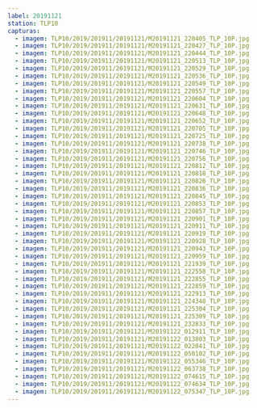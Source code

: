 ```yaml
---
label: 20191121
station: TLP10
capturas:
  - imagem: TLP10/2019/201911/20191121/M20191121_220405_TLP_10P.jpg
  - imagem: TLP10/2019/201911/20191121/M20191121_220427_TLP_10P.jpg
  - imagem: TLP10/2019/201911/20191121/M20191121_220444_TLP_10P.jpg
  - imagem: TLP10/2019/201911/20191121/M20191121_220513_TLP_10P.jpg
  - imagem: TLP10/2019/201911/20191121/M20191121_220529_TLP_10P.jpg
  - imagem: TLP10/2019/201911/20191121/M20191121_220536_TLP_10P.jpg
  - imagem: TLP10/2019/201911/20191121/M20191121_220549_TLP_10P.jpg
  - imagem: TLP10/2019/201911/20191121/M20191121_220557_TLP_10P.jpg
  - imagem: TLP10/2019/201911/20191121/M20191121_220604_TLP_10P.jpg
  - imagem: TLP10/2019/201911/20191121/M20191121_220631_TLP_10P.jpg
  - imagem: TLP10/2019/201911/20191121/M20191121_220648_TLP_10P.jpg
  - imagem: TLP10/2019/201911/20191121/M20191121_220652_TLP_10P.jpg
  - imagem: TLP10/2019/201911/20191121/M20191121_220705_TLP_10P.jpg
  - imagem: TLP10/2019/201911/20191121/M20191121_220725_TLP_10P.jpg
  - imagem: TLP10/2019/201911/20191121/M20191121_220738_TLP_10P.jpg
  - imagem: TLP10/2019/201911/20191121/M20191121_220746_TLP_10P.jpg
  - imagem: TLP10/2019/201911/20191121/M20191121_220756_TLP_10P.jpg
  - imagem: TLP10/2019/201911/20191121/M20191121_220812_TLP_10P.jpg
  - imagem: TLP10/2019/201911/20191121/M20191121_220818_TLP_10P.jpg
  - imagem: TLP10/2019/201911/20191121/M20191121_220826_TLP_10P.jpg
  - imagem: TLP10/2019/201911/20191121/M20191121_220836_TLP_10P.jpg
  - imagem: TLP10/2019/201911/20191121/M20191121_220845_TLP_10P.jpg
  - imagem: TLP10/2019/201911/20191121/M20191121_220853_TLP_10P.jpg
  - imagem: TLP10/2019/201911/20191121/M20191121_220857_TLP_10P.jpg
  - imagem: TLP10/2019/201911/20191121/M20191121_220901_TLP_10P.jpg
  - imagem: TLP10/2019/201911/20191121/M20191121_220911_TLP_10P.jpg
  - imagem: TLP10/2019/201911/20191121/M20191121_220919_TLP_10P.jpg
  - imagem: TLP10/2019/201911/20191121/M20191121_220928_TLP_10P.jpg
  - imagem: TLP10/2019/201911/20191121/M20191121_220943_TLP_10P.jpg
  - imagem: TLP10/2019/201911/20191121/M20191121_220959_TLP_10P.jpg
  - imagem: TLP10/2019/201911/20191121/M20191121_221939_TLP_10P.jpg
  - imagem: TLP10/2019/201911/20191121/M20191121_222558_TLP_10P.jpg
  - imagem: TLP10/2019/201911/20191121/M20191121_222855_TLP_10P.jpg
  - imagem: TLP10/2019/201911/20191121/M20191121_222859_TLP_10P.jpg
  - imagem: TLP10/2019/201911/20191121/M20191121_222913_TLP_10P.jpg
  - imagem: TLP10/2019/201911/20191121/M20191121_224348_TLP_10P.jpg
  - imagem: TLP10/2019/201911/20191121/M20191121_225304_TLP_10P.jpg
  - imagem: TLP10/2019/201911/20191121/M20191121_225309_TLP_10P.jpg
  - imagem: TLP10/2019/201911/20191121/M20191121_232833_TLP_10P.jpg
  - imagem: TLP10/2019/201911/20191121/M20191122_012911_TLP_10P.jpg
  - imagem: TLP10/2019/201911/20191121/M20191122_013803_TLP_10P.jpg
  - imagem: TLP10/2019/201911/20191121/M20191122_022041_TLP_10P.jpg
  - imagem: TLP10/2019/201911/20191121/M20191122_050102_TLP_10P.jpg
  - imagem: TLP10/2019/201911/20191121/M20191122_055346_TLP_10P.jpg
  - imagem: TLP10/2019/201911/20191121/M20191122_063738_TLP_10P.jpg
  - imagem: TLP10/2019/201911/20191121/M20191122_074615_TLP_10P.jpg
  - imagem: TLP10/2019/201911/20191121/M20191122_074634_TLP_10P.jpg
  - imagem: TLP10/2019/201911/20191121/M20191122_075347_TLP_10P.jpg
---
```

